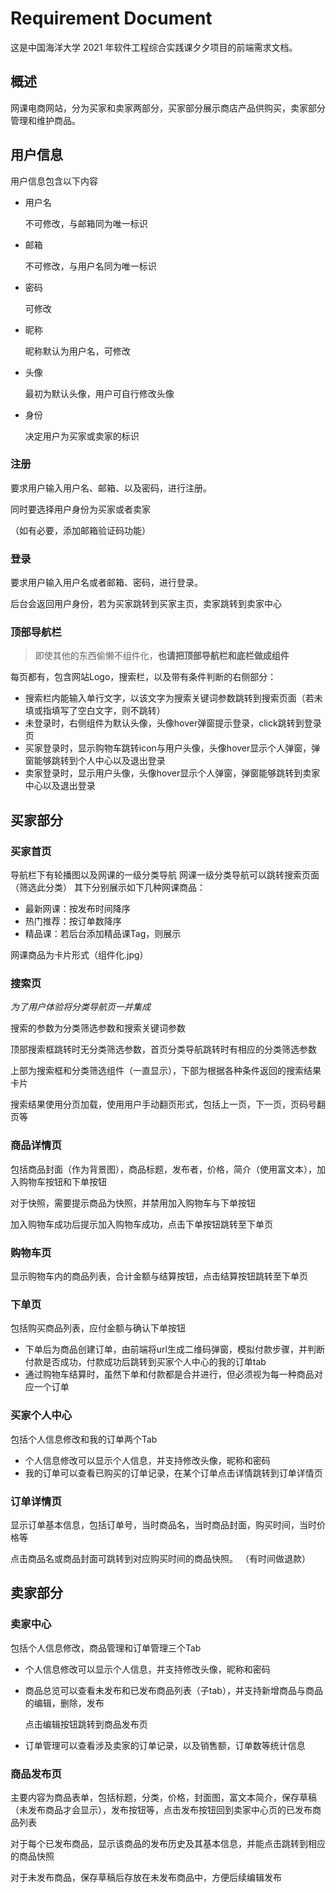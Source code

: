 # Requirement Document

这是中国海洋大学 2021 年软件工程综合实践课夕夕项目的前端需求文档。

## 概述

网课电商网站，分为买家和卖家两部分，买家部分展示商店产品供购买，卖家部分管理和维护商品。

## 用户信息

用户信息包含以下内容

- 用户名

  不可修改，与邮箱同为唯一标识

- 邮箱

  不可修改，与用户名同为唯一标识

- 密码

  可修改

- 昵称

  昵称默认为用户名，可修改

- 头像

  最初为默认头像，用户可自行修改头像

- 身份

  决定用户为买家或卖家的标识

### 注册

要求用户输入用户名、邮箱、以及密码，进行注册。

同时要选择用户身份为买家或者卖家

（如有必要，添加邮箱验证码功能）

### 登录

要求用户输入用户名或者邮箱、密码，进行登录。

后台会返回用户身份，若为买家跳转到买家主页，卖家跳转到卖家中心

### 顶部导航栏

> 即使其他的东西偷懒不组件化，**也请把顶部导航栏和底栏做成组件**

每页都有，包含网站Logo，搜索栏，以及带有条件判断的右侧部分：
- 搜索栏内能输入单行文字，以该文字为搜索关键词参数跳转到搜索页面（若未填或指填写了空白文字，则不跳转）
- 未登录时，右侧组件为默认头像，头像hover弹窗提示登录，click跳转到登录页
- 买家登录时，显示购物车跳转icon与用户头像，头像hover显示个人弹窗，弹窗能够跳转到个人中心以及退出登录
- 卖家登录时，显示用户头像，头像hover显示个人弹窗，弹窗能够跳转到卖家中心以及退出登录

## 买家部分

### 买家首页

导航栏下有轮播图以及网课的一级分类导航
网课一级分类导航可以跳转搜索页面（筛选此分类）
其下分别展示如下几种网课商品：
- 最新网课：按发布时间降序
- 热门推荐：按订单数降序
- 精品课：若后台添加精品课Tag，则展示

网课商品为卡片形式（组件化.jpg）

### 搜索页

*为了用户体验将分类导航页一并集成*

搜索的参数为分类筛选参数和搜索关键词参数

顶部搜索框跳转时无分类筛选参数，首页分类导航跳转时有相应的分类筛选参数

上部为搜索框和分类筛选组件（一直显示），下部为根据各种条件返回的搜索结果卡片

搜索结果使用分页加载，使用用户手动翻页形式，包括上一页，下一页，页码号翻页等

### 商品详情页

包括商品封面（作为背景图），商品标题，发布者，价格，简介（使用富文本），加入购物车按钮和下单按钮

对于快照，需要提示商品为快照，并禁用加入购物车与下单按钮

加入购物车成功后提示加入购物车成功，点击下单按钮跳转至下单页

### 购物车页

显示购物车内的商品列表，合计金额与结算按钮，点击结算按钮跳转至下单页

### 下单页

包括购买商品列表，应付金额与确认下单按钮

- 下单后为商品创建订单，由前端将url生成二维码弹窗，模拟付款步骤，并判断付款是否成功，付款成功后跳转到买家个人中心的我的订单tab
- 通过购物车结算时，虽然下单和付款都是合并进行，但必须视为每一种商品对应一个订单

### 买家个人中心

包括个人信息修改和我的订单两个Tab

- 个人信息修改可以显示个人信息，并支持修改头像，昵称和密码
- 我的订单可以查看已购买的订单记录，在某个订单点击详情跳转到订单详情页

### 订单详情页
显示订单基本信息，包括订单号，当时商品名，当时商品封面，购买时间，当时价格等

点击商品名或商品封面可跳转到对应购买时间的商品快照。
（有时间做退款）

## 卖家部分

### 卖家中心

包括个人信息修改，商品管理和订单管理三个Tab

- 个人信息修改可以显示个人信息，并支持修改头像，昵称和密码
- 商品总览可以查看未发布和已发布商品列表（子tab），并支持新增商品与商品的编辑，删除，发布

  点击编辑按钮跳转到商品发布页

- 订单管理可以查看涉及卖家的订单记录，以及销售额，订单数等统计信息

### 商品发布页

主要内容为商品表单，包括标题，分类，价格，封面图，富文本简介，保存草稿（未发布商品才会显示），发布按钮等，点击发布按钮回到卖家中心页的已发布商品列表

对于每个已发布商品，显示该商品的发布历史及其基本信息，并能点击跳转到相应的商品快照

对于未发布商品，保存草稿后存放在未发布商品中，方便后续编辑发布